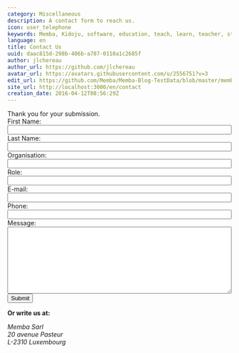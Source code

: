 ```yaml
---
category: Miscellaneous
description: A contact form to reach us.
icon: user_telephone
keywords: Memba, Kidoju, software, education, teach, learn, teacher, student, knowledge, test, quiz, blog, article, documentation
language: en
title: Contact Us
uuid: daac815d-298b-406b-a707-0110a1c2685f
author: jlchereau
author_url: https://github.com/jlchereau
avatar_url: https://avatars.githubusercontent.com/u/2556751?v=3
edit_url: https://github.com/Memba/Memba-Blog-TestData/blob/master/memba/en/pages/contact.md
site_url: http://localhost:3000/en/contact
creation_date: 2016-04-12T08:56:29Z
---
```

<div class="container">
    <div class="row">
        <div class="alert alert-success" role="alert">
            Thank you for your submission.
        </div>
    </div>
    <div class="row">
        <div class="col-sm-8">
            <form name="contact" action="/form" method="post">
                <div class="form-group">
                    <label for="firstName">First Name: </label>
                    <input id="firstName" name="FirstName" type="text" class="k-textbox" style="width: 100%" required>
                </div>
                <div class="form-group">
                    <label for="lastName">Last Name: </label>
                    <input id="lastName" name="LastName" type="text" class="k-textbox" style="width: 100%" required>
                </div>
                <div class="form-group">
                    <label for="organization">Organisation: </label>
                    <input id="organization" name="Organization" type="text" class="k-textbox" style="width: 100%">
                </div>
                <div class="form-group">
                    <label for="role">Role: </label>
                    <input id="role" name="Role" type="text" class="k-textbox" style="width: 100%">
                </div>
                <div class="form-group">
                    <label for="email">E-mail: </label>
                    <input id="email" name="Email" type="email" class="k-textbox" style="width: 100%" required>
                </div>
                <div class="form-group">
                    <label for="phone">Phone: </label>
                    <input id="phone" name="Phone" type="text" class="k-textbox" style="width: 100%">
                </div>
                <div class="form-group">
                    <label for="message">Message: </label>
                    <textarea id="message" name="Message" class="k-textbox" style="width: 100%; height: 150px; resize: vertical" required></textarea>
                </div>
                <div class="form-group">
                    <input type="submit" value="Submit" class="k-button k-primary pull-right">
                </div>
            </form>
        </div>
        <div class="col-sm-4">
            <p><strong>Or write us at:</strong></p>
            <address>
                Memba Sarl<br/>
                20 avenue Pasteur<br/>
                L-2310 Luxembourg
            </address>
        </div>
    </div>
</div>


<script>
;(function (window, $, undefined) {
    $(function () {
        var form = $('form[name="contact"]');
        if ($.fn.kendoValidator) {
            var validator = form.kendoValidator().data('kendoValidator');
            form.submit(function (e) {
                if (!validator.validate()) {
                    e.preventDefault();
                }
            });
        }
        var hash = window.location.hash.substr(1).split(/[&=]/);
        var length = hash.length;
        if (Math.floor(length / 2) === length / 2) {
            for (var i = 0; i < length / 2; i++) {
                $('#' + hash[2 * i].toLowerCase()).val(hash[2 * i + 1]);
            }
        }
        setTimeout(function () {
            var a = Math.floor(100 * Math.random());
            var b = Math.floor(100 * Math.random());
            form.append('<input name="__a" type="hidden" value="' + a + '+' + b + '">');
            form.append('<input name="__b" type="hidden" value="' + (a + b) + '">');
        }, 15 * 1000);
    });
}(this, jQuery));
</script>
